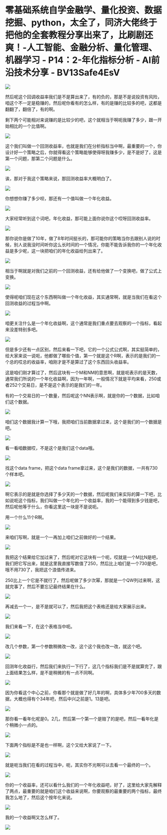 # 零基础系统自学金融学、量化投资、数据挖掘、python，太全了，同济大佬终于把他的全套教程分享出来了，比刷剧还爽！-人工智能、金融分析、量化管理、机器学习 - P14：2-年化指标分析 - AI前沿技术分享 - BV13Safe4EsV

![](img/82245b46081ec0d610af136f35602a65_0.png)

然后呢这个回调收益率我们是不是算出来了，有的负的，那是不是说投资有风险，咱这个不一定是稳赚的，然后呢你看有的怎么样，有的是赚的比较多的吧，这都是翻翻了，翻倍了，有的啊。

剩下两个可能相对来说赚的是比较少的吧，这个就相当于啊呃我赚了多少，跟一开始相比的一个比值啊。

![](img/82245b46081ec0d610af136f35602a65_2.png)

这个我们叫做一个回测收益率，也就是我们在分析指标当中啊，最重要的一个，你设计好一个策略之后，你就得看这个策略能够使得呀我赚多少，是不是好了，这是第一个问题，那第二个问题是什么。



![](img/82245b46081ec0d610af136f35602a65_4.png)

诶，那对于我这个策略来说，那回测收益率大概明白了。

![](img/82245b46081ec0d610af136f35602a65_6.png)

你想想你赚了多少呗，那还有一个值叫做一个年化收益。

![](img/82245b46081ec0d610af136f35602a65_8.png)

大家经常听到这个词吧，年化收益，那可能上面你说你这个哎呀回测收益率。

![](img/82245b46081ec0d610af136f35602a65_10.png)

那你说你是做了10年，做了8年时间挺长的，那可能你的策略当你去跟别人说的时候，别人说我没时间听你这么长时间的一个情况，你能不能告诉我你的一个年化收益是多少呢，这一块把咱们的年化收益给列出来了。



![](img/82245b46081ec0d610af136f35602a65_12.png)

相当于啊就是对我们之前的一个回测收益，还有给他做了一个变换吧，做了公式上变换。

![](img/82245b46081ec0d610af136f35602a65_14.png)

使得呢咱们现在这个东西啊叫做一个年化收益，其实通常啊，就是当我们在看这个回测收益的过程当中啊。

![](img/82245b46081ec0d610af136f35602a65_16.png)

咱更关注什么是一个年化收益啊，这个通常是我们重点要去观察的一个指标，看起来没差特别多吧。

![](img/82245b46081ec0d610af136f35602a65_18.png)

但是多少还有一点区别，然后来看一下吧，它的一个公式公式啊，其实挺简单的，给大家来说一说呃，他都做了哪些个值，第一个就是这个R啊，表示的是我们的一个总的哎总的收益率，咱刚才是不是算过了这个东西回头收益率。

这是咱们刚才算过了，然后这块有一个M和NM的意思啊，就是呃表示的是天数，通常我们所说的一个年化收益啊，因为一年啊，一般情况下就是平均来看，250或者252个交易日，是不是这个表示的是我们的一年。

有的一个交易日的一个数量，然后呢这个NN表示啊，就是你的一个数据，比如咱们这个数据。

![](img/82245b46081ec0d610af136f35602a65_20.png)

咱们这个数据我计算一下哦，我把咱们当前数据拿过来，这个是我们的一个数据是吧。

![](img/82245b46081ec0d610af136f35602a65_22.png)

看一看咱数据哎，不是这个是我们这个data哦。

![](img/82245b46081ec0d610af136f35602a65_24.png)

找这个data frame，把这个data frame拿过来，这个是我们的数据，一共有730个样本吧。



![](img/82245b46081ec0d610af136f35602a65_26.png)

啊它表示的是就是你选择了多少天的一个数据，然后呢我们来实际的算一下吧，比如说呃这个指标，我们叫做一个年化的一个收益率，我的一个能得到多少钱是吧，然后呢他等于什么，你看这里这一块是不是说呃。

用一个什么11个R啊。

![](img/82245b46081ec0d610af136f35602a65_28.png)

来咱们写啊，就是一个一再加上咱们之前做好的一个结果。

![](img/82245b46081ec0d610af136f35602a65_30.png)

我把这个结果给它加过来了，然后呢对它这块有一个呃，哎就是一个M比N是吧，我们把它写出来，就是这里我直接写数值了250，然后比上咱们是一个730是吧，哦不用730了，我把这个浪值传进来。

250比上一个它是不就行了，然后呢做了多少次幂，那就是一个QW列过来啊，这就完事了，然后不要忘记最终结果在什么。



![](img/82245b46081ec0d610af136f35602a65_32.png)

再减去一个一，是不是就可以了，然后我把这个表格还是给大家展示出来。

![](img/82245b46081ec0d610af136f35602a65_34.png)

我们来看一下，在这个表格当中呃。

![](img/82245b46081ec0d610af136f35602a65_36.png)

改几个参数，第一个参数稍微改一改，这个这个我也改一改，就这个吧。

![](img/82245b46081ec0d610af136f35602a65_38.png)

回测年化收益行，然后我们来执行一下行了，这几个指标我们是不是就算完了，跟上面结果怎么样，是不是稍微的有一点不同啊。



![](img/82245b46081ec0d610af136f35602a65_40.png)

因为你看这个中心之前，你看那个就是做了好几年的啊，具体多少年700多天的数据，大概也得有个34年吧，然后中兴之前是1。13是吧。



![](img/82245b46081ec0d610af136f35602a65_42.png)

那你看一看年化呢是0。2几，然后第一个第一个是赔了的是吧，然后一看年化是个稍微小一点的。

![](img/82245b46081ec0d610af136f35602a65_44.png)

下面两个指标是不是也一样啊，这个又给大家说了一下。

![](img/82245b46081ec0d610af136f35602a65_46.png)

就是呃当我们在看的过程当中，呃，其实你不光啊可以去看一个最终的一个。

![](img/82245b46081ec0d610af136f35602a65_48.png)

你的一个收益率，还可以看什么我们的一个年化收益吧，好了，这里给大家先解释了两点，最重要的就是咱们这个收益来说啊，你要观察的最重要的两个指标，最终我怎么地了，然后这个按年化来说。



![](img/82245b46081ec0d610af136f35602a65_50.png)

我的一个收益啊又怎么样了。

![](img/82245b46081ec0d610af136f35602a65_52.png)